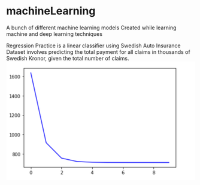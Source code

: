 # machineLearning
A bunch of different machine learning models
Created while learning machine and deep learning techniques 

Regression Practice is a linear classifier using Swedish Auto Insurance Dataset involves predicting the total payment for all claims in thousands of Swedish Kronor, given the total number of claims.
![](Images/Costs%20Swedish%20Insurance.PNG)
